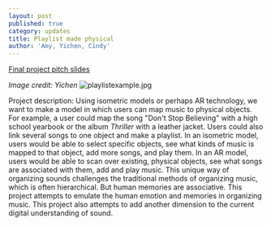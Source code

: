 ```yaml
---
layout: post
published: true
category: updates
title: Playlist made physical
author: 'Amy, Yichen, Cindy'
---
```

[Final project pitch slides](https://docs.google.com/presentation/d/1e4BXrKQW60V2BFZj6j7zb3LMLyRM9SP9zZM8NguGg08/edit?usp=sharing)

_Image credit: Yichen_
![playlistexample.jpg]({{site.baseurl}}/assets/playlistexample.jpg)

Project description:
Using isometric models or perhaps AR technology, we want to make a model in which users can map music to physical objects. For example, a user could map the song "Don't Stop Believing" with a high school yearbook or the album _Thriller_ with a leather jacket. Users could also link several songs to one object and make a playlist. In an isometric 
model, users would be able to select specific objects, see what kinds of music is mapped to that object, add more songs, and play them. In an AR model, users would be able to scan over existing, physical objects, see what songs are associated with them, add and play music. This unique way of organizing sounds challenges the traditional methods of organizing music, which is often hierarchical. But human memories are associative. This project attempts to emulate the human emotion and memories in organizing music. This project also attempts to add another dimension to the current digital understanding of sound.
